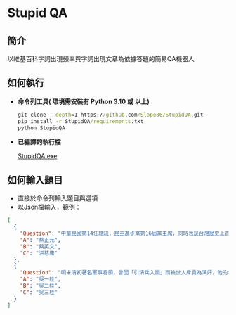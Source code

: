 # **Stupid QA**

## **簡介**

以維基百科字詞出現頻率與字詞出現文章為依據答題的簡易QA機器人

## **如何執行**

* **命令列工具( 環境需安裝有 Python 3.10 或 以上)**

  ```cmd
  git clone --depth=1 https://github.com/Slope86/StupidQA.git
  pip install -r StupidQA/requirements.txt
  python StupidQA
  ```

* **已編譯的執行檔**

  [StupidQA.exe](https://github.com/Slope86/StupidQA/releases/tag/v1.0.0)

## **如何輸入題目**

* 直接於命令列輸入題目與選項
* 以Json檔輸入，範例：

```json
[
  {
    "Question": "中華民國第14任總統，民主進步黨第16屆黨主席，同時也是台灣歷史上首位女性元首，她是:",
    "A": "蔡正元",
    "B": "蔡英文",
    "C": "洪慈庸"
  },
  {
    "Question": "明末清初著名軍事將領，曾因「引清兵入關」而被世人斥責為漢奸，他的名字叫做:",
    "A": "吳一桂",
    "B": "吳二桂",
    "C": "吳三桂"
  }
]
```

